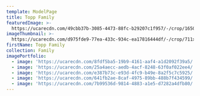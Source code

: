 ```yaml
---
template: ModelPage
title: Topp Family
featuredImage: >-
  https://ucarecdn.com/49cbb37b-3085-4473-88fc-b29207c1f957/-/crop/1650x852/0,80/-/preview/
imageThumbnail: >-
  https://ucarecdn.com/d975fde9-77ea-433c-934c-ea17816444df/-/crop/711x1048/22,0/-/preview/
firstName: Topp Family
collection: Family
imagePortfolio:
  - image: 'https://ucarecdn.com/8fdf5ba5-19b9-4161-aaf4-a1d2092f39a5/'
  - image: 'https://ucarecdn.com/25a4aecc-aedb-4acf-8248-63f0af022ee4/'
  - image: 'https://ucarecdn.com/e387b73c-e93d-4fc9-b49e-8a2f5c7c5925/'
  - image: 'https://ucarecdn.com/641fb2ae-8caf-4975-89bb-488b7f434599/'
  - image: 'https://ucarecdn.com/7b99536d-9814-4883-a1e5-d7282a4dfb80/'
---
```



